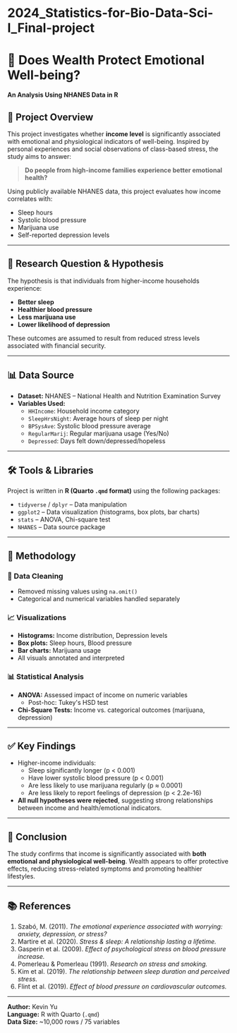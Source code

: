# 2024_Statistics-for-Bio-Data-Sci-I_Final-project

# 🧠 Does Wealth Protect Emotional Well-being?  
**An Analysis Using NHANES Data in R**

## 📌 Project Overview

This project investigates whether **income level** is significantly associated with emotional and physiological indicators of well-being. Inspired by personal experiences and social observations of class-based stress, the study aims to answer:

> **Do people from high-income families experience better emotional health?**

Using publicly available NHANES data, this project evaluates how income correlates with:
- Sleep hours
- Systolic blood pressure
- Marijuana use
- Self-reported depression levels

---

## 🎯 Research Question & Hypothesis

The hypothesis is that individuals from higher-income households experience:
- **Better sleep**
- **Healthier blood pressure**
- **Less marijuana use**
- **Lower likelihood of depression**

These outcomes are assumed to result from reduced stress levels associated with financial security.

---

## 📊 Data Source

- **Dataset:** NHANES – National Health and Nutrition Examination Survey
- **Variables Used:**
  - `HHIncome`: Household income category
  - `SleepHrsNight`: Average hours of sleep per night
  - `BPSysAve`: Systolic blood pressure average
  - `RegularMarij`: Regular marijuana usage (Yes/No)
  - `Depressed`: Days felt down/depressed/hopeless

---

## 🛠️ Tools & Libraries

Project is written in **R (Quarto `.qmd` format)** using the following packages:

- `tidyverse` / `dplyr` – Data manipulation
- `ggplot2` – Data visualization (histograms, box plots, bar charts)
- `stats` – ANOVA, Chi-square test
- `NHANES` – Data source package

---

## 🔬 Methodology

### 🧹 Data Cleaning
- Removed missing values using `na.omit()`
- Categorical and numerical variables handled separately

### 📈 Visualizations
- **Histograms:** Income distribution, Depression levels
- **Box plots:** Sleep hours, Blood pressure
- **Bar charts:** Marijuana usage
- All visuals annotated and interpreted

### 📊 Statistical Analysis
- **ANOVA:** Assessed impact of income on numeric variables
  - Post-hoc: Tukey's HSD test
- **Chi-Square Tests:** Income vs. categorical outcomes (marijuana, depression)

---

## ✅ Key Findings

- Higher-income individuals:
  - Sleep significantly longer (p < 0.001)
  - Have lower systolic blood pressure (p < 0.001)
  - Are less likely to use marijuana regularly (p ≈ 0.0001)
  - Are less likely to report feelings of depression (p < 2.2e-16)
- **All null hypotheses were rejected**, suggesting strong relationships between income and health/emotional indicators.

---

## 📌 Conclusion

The study confirms that income is significantly associated with **both emotional and physiological well-being**. Wealth appears to offer protective effects, reducing stress-related symptoms and promoting healthier lifestyles.

---

## 📚 References

1. Szabó, M. (2011). *The emotional experience associated with worrying: anxiety, depression, or stress?*  
2. Martire et al. (2020). *Stress & sleep: A relationship lasting a lifetime.*  
3. Gasperin et al. (2009). *Effect of psychological stress on blood pressure increase.*  
4. Pomerleau & Pomerleau (1991). *Research on stress and smoking.*  
5. Kim et al. (2019). *The relationship between sleep duration and perceived stress.*  
6. Flint et al. (2019). *Effect of blood pressure on cardiovascular outcomes.*

---

**Author:** Kevin Yu  
**Language:** R with Quarto (`.qmd`)  
**Data Size:** ~10,000 rows / 75 variables  
